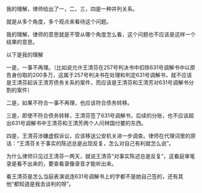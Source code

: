 我的理解，律师给出了一，二，三，四是一种并列关系。

就是从多个角度，多个观点来看待这个问题。

我的理解，律师的意思就是不管从哪个角度怎么看，这个问题也不应该是这样一个结果的意思。

以下是我的理解

一是，一事不再理。（比如说允许王清芬在257号判决书中扣除631号调解书中以原告身份取的200多万，这属于257号判决书在处理和判定631号调解书，就不应该是王清芬起诉王清芳债务关系的案件，而应该是王清芬和王清芳对631号调解书分割的案件）

二是，如果不符合一事不再理，也应该符合债务转移。

三是，即使不符合债务转移，王清芬签了631号调解书，后续的分账，也不应该超出631号调解书中王清芬和王清芳两个人问林国付要的东西。

四是，王清芬涉嫌虚假诉讼，应该移送公安机关进一步调查。律师在代理词里的原话：“王清芬关于事实的陈述总是出现反复，怎么对自己有利就怎么说”。

为什么律师只见过王清芬一两天，就说王清芬“对事实陈述总是反复”，这看庭审笔录是看不出来的，要查看录像录音才能听出来。

看王清芬是怎么当庭表演说连631号调解书上的字都不是她自己签的，还有其他“都知道是我去谈判的呀”。

